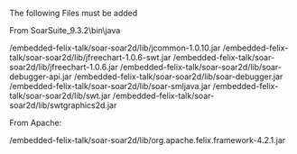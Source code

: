 The following Files must be added

From SoarSuite_9.3.2\bin\java

/embedded-felix-talk/soar-soar2d/lib/jcommon-1.0.10.jar
/embedded-felix-talk/soar-soar2d/lib/jfreechart-1.0.6-swt.jar
/embedded-felix-talk/soar-soar2d/lib/jfreechart-1.0.6.jar
/embedded-felix-talk/soar-soar2d/lib/soar-debugger-api.jar
/embedded-felix-talk/soar-soar2d/lib/soar-debugger.jar
/embedded-felix-talk/soar-soar2d/lib/soar-smljava.jar
/embedded-felix-talk/soar-soar2d/lib/swt.jar
/embedded-felix-talk/soar-soar2d/lib/swtgraphics2d.jar

From Apache:

/embedded-felix-talk/soar-soar2d/lib/org.apache.felix.framework-4.2.1.jar